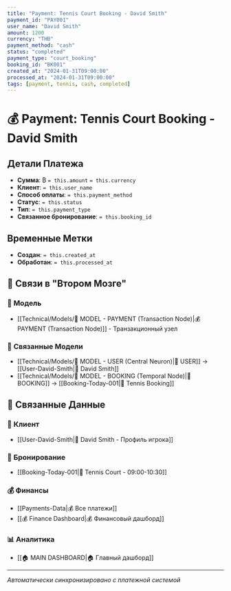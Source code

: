 ```yaml
---
title: "Payment: Tennis Court Booking - David Smith"
payment_id: "PAY001"
user_name: "David Smith"
amount: 1200
currency: "THB"
payment_method: "cash"
status: "completed"
payment_type: "court_booking"
booking_id: "BK001"
created_at: "2024-01-31T09:00:00"
processed_at: "2024-01-31T09:00:00"
tags: [payment, tennis, cash, completed]
---
```


# 💰 Payment: Tennis Court Booking - David Smith

## Детали Платежа

- **Сумма**: ₿ `= this.amount` `= this.currency`
- **Клиент**: `= this.user_name`
- **Способ оплаты**: `= this.payment_method`
- **Статус**: `= this.status`
- **Тип**: `= this.payment_type`
- **Связанное бронирование**: `= this.booking_id`

## Временные Метки

- **Создан**: `= this.created_at`
- **Обработан**: `= this.processed_at`

## 🔗 **Связи в "Втором Мозге"**

### 🧠 **Модель**
- [[Technical/Models/🧠 MODEL - PAYMENT (Transaction Node)|💰 PAYMENT (Transaction Node)]] - Транзакционный узел

### 🔗 **Связанные Модели**
- [[Technical/Models/🧠 MODEL - USER (Central Neuron)|👥 USER]] → [[User-David-Smith|👤 David Smith]]
- [[Technical/Models/🧠 MODEL - BOOKING (Temporal Node)|📅 BOOKING]] → [[Booking-Today-001|📅 Tennis Booking]]

## 🔗 **Связанные Данные**

### 👤 **Клиент**
- [[User-David-Smith|👤 David Smith - Профиль игрока]]

### 📅 **Бронирование**
- [[Booking-Today-001|📅 Tennis Court - 09:00-10:30]]

### 💰 **Финансы**
- [[Payments-Data|💰 Все платежи]]
- [[💰 Finance Dashboard|💰 Финансовый дашборд]]

### 📊 **Аналитика**
- [[🏠 MAIN DASHBOARD|🏠 Главный дашборд]]

---

*Автоматически синхронизировано с платежной системой*
